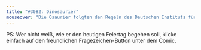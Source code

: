 ```yaml
---
title: "#3082: Dinosaurier"
mouseover: "Die Osaurier folgten den Regeln des Deutschen Instituts für Normung."
---
```


PS: Wer nicht weiß, wie er den heutigen Feiertag begehen soll, klicke einfach auf den freundlichen Fragezeichen-Button unter dem Comic.

